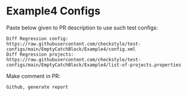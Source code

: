 # Example4 Configs
Paste below given to PR description to use such test configs:
```
Diff Regression config: https://raw.githubusercontent.com/checkstyle/test-configs/main/EmptyCatchBlock/Example4/config.xml
Diff Regression projects: https://raw.githubusercontent.com/checkstyle/test-configs/main/EmptyCatchBlock/Example4/list-of-projects.properties
```
Make comment in PR:
```
Github, generate report
```
